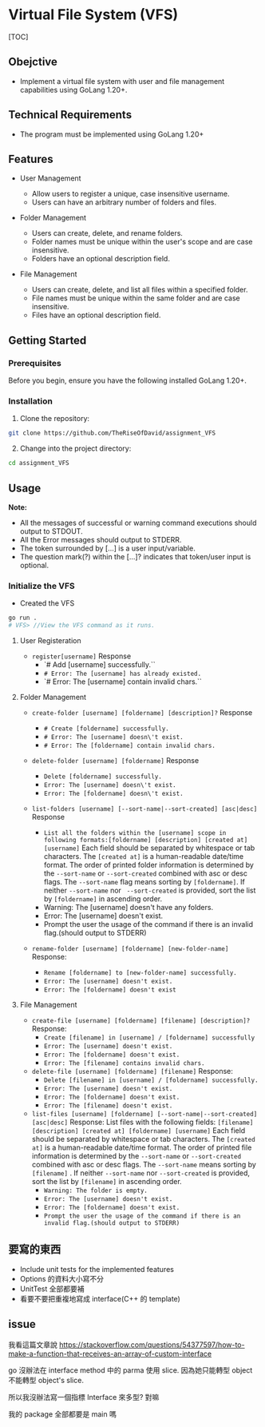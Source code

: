 # Virtual File System (VFS)

[TOC]

## Obejctive

- Implement a virtual file system with user and file management capabilities using GoLang 1.20+.

## Technical Requirements

- The program must be implemented using GoLang 1.20+

## Features

- User Management
  - Allow users to register a unique, case insensitive username.
  - Users can have an arbitrary number of folders and files.
- Folder Management
  - Users can create, delete, and rename folders.
  - Folder names must be unique within the user's scope and are case insensitive.
  - Folders have an optional description field.
- File Management

  - Users can create, delete, and list all files within a specified folder.
  - File names must be unique within the same folder and are case insensitive.
  - Files have an optional description field.

## Getting Started

### Prerequisites

Before you begin, ensure you have the following installed GoLang 1.20+.

### Installation

1. Clone the repository:

```bash
git clone https://github.com/TheRiseOfDavid/assignment_VFS
```

2. Change into the project directory:

```bash
cd assignment_VFS
```

## Usage

**Note:**

- All the messages of successful or warning command executions should output to STDOUT.
- All the Error messages should output to STDERR.
- The token surrounded by [...] is a user input/variable.
- The question mark(?) within the [...]? indicates that token/user input is optional.

### Initialize the VFS

- Created the VFS

```bash
go run .
# VFS> //View the VFS command as it runs.
```

1.  User Registeration
    - `register[username]`
      Response
      - `# Add [username] successfully.``
      - `# Error: The [username] has already existed.`
      - `# Error: The [username] contain invalid chars.``
2.  Folder Management

    - `create-folder [username] [foldername] [description]?`
      Response
      - `# Create [foldername] successfully.`
      - `# Error: The [username] doesn\'t exist.`
      - `# Error: The [foldername] contain invalid chars.`
    - `delete-folder [username] [foldername]`
      Response

      - `Delete [foldername] successfully.`
      - `Error: The [username] doesn\'t exist.`
      - `Error: The [foldername] doesn\'t exist.`

    - `list-folders [username] [--sort-name|--sort-created] [asc|desc]`
      Response
      - `List all the folders within the [username] scope in following formats:[foldername] [description] [created at] [username]`
        Each field should be separated by whitespace or tab characters.
        The `[created at]` is a human-readable date/time format.
        The order of printed folder information is determined by the
        `--sort-name` or `--sort-created` combined with asc or desc flags.
        The `--sort-name` flag means sorting by `[foldername]`.
        If neither `--sort-name` nor ` --sort-created` is provided, sort the list by `[foldername]` in ascending order.
      - Warning: The [username] doesn't have any folders.
      - Error: The [username] doesn't exist.
      - Prompt the user the usage of the command if there is an invalid flag.(should output to STDERR)
    - `rename-folder [username] [foldername] [new-folder-name]`
      Response:
      - `Rename [foldername] to [new-folder-name] successfully.`
      - `Error: The [username] doesn't exist.`
      - `Error: The [foldername] doesn't exist`

3.  File Management
    - `create-file [username] [foldername] [filename] [description]?`
      Response:
      - `Create [filename] in [username] / [foldername] successfully`
      - `Error: The [username] doesn't exist.`
      - `Error: The [foldername] doesn't exist.`
      - `Error: The [filename] contains invalid chars.`
    - `delete-file [username] [foldername] [filename]`
      Response:
      - `Delete [filename] in [username] / [foldername] successfully.`
      - `Error: The [username] doesn't exist.`
      - `Error: The [foldername] doesn't exist.`
      - `Error: The [filename] doesn't exist.`
    - `list-files [username] [foldername] [--sort-name|--sort-created] [asc|desc]`
      Response: List files with the following fields: `[filename] [description] [created at] [foldername] [username]`
      Each field should be separated by whitespace or tab characters.
      The `[created at]` is a human-readable date/time format.
      The order of printed file information is determined by the `--sort-name` or `--sort-created` combined with asc or desc flags.
      The `--sort-name` means sorting by `[filename]` .
      If neither `--sort-name` nor `--sort-created` is provided, sort the list by `[filename]` in ascending order.
      - `Warning: The folder is empty.`
      - `Error: The [username] doesn't exist.`
      - `Error: The [foldername] doesn't exist.`
      - `Prompt the user the usage of the command if there is an invalid flag.(should output to STDERR)`

## 要寫的東西

- Include unit tests for the implemented features
- Options 的資料大小寫不分
- UnitTest 全部都要補
- 看要不要把重複地寫成 interface(C++ 的 template)

## issue

我看這篇文章說
https://stackoverflow.com/questions/54377597/how-to-make-a-function-that-receives-an-array-of-custom-interface

go 沒辦法在 interface method 中的 parma 使用 slice.
因為她只能轉型 object 不能轉型 object's slice.

所以我沒辦法寫一個指標 Interface 來多型? 對嘛

我的 package 全部都要是 main 嗎

```

```
